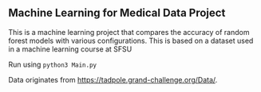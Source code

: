 ## Machine Learning for Medical Data Project

This is a machine learning project that compares the accuracy of random forest models with various configurations. This is based on a dataset used in a machine learning course at SFSU

Run using `python3 Main.py`

Data originates from https://tadpole.grand-challenge.org/Data/.